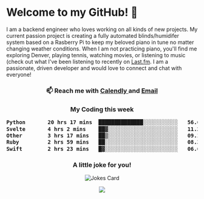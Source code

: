 <h1> Welcome to my GitHub! 👋 </h1>


  I am a backend engineer who loves working on all kinds of new projects. My current passion project is creating a fully automated blinds/humidifer system based on a Rasberry Pi to keep my beloved piano in tune no matter changing weather conditions. When I am not practicing piano, you'll find me exploring Denver, playing tennis, watching movies, or listening to music (check out what I've been listening to recently on [Last.fm](https://www.last.fm/user/mballa000). I am a passionate, driven developer and would love to connect and chat with everyone!

<h3 align = "center"> 📫 Reach me with <a href = "https://calendly.com/msbrandt00/30min"> Calendly </a> and <a href="mailto:msbrandt00@gmail.com">Email</a> 
 </h3>


 
<div align = "center"
[![Anurag's GitHub stats](https://github-readme-stats.vercel.app/api?username=mbrandt00)](https://github.com/anuraghazra/github-readme-stats)
          </div>
<h3 align="center">
  My Coding this week
<!--START_SECTION:waka-->

```txt
Python       20 hrs 17 mins  ██████████████░░░░░░░░░░░   56.63 %
Svelte       4 hrs 2 mins    ██▓░░░░░░░░░░░░░░░░░░░░░░   11.27 %
Other        3 hrs 17 mins   ██▒░░░░░░░░░░░░░░░░░░░░░░   09.17 %
Ruby         2 hrs 59 mins   ██░░░░░░░░░░░░░░░░░░░░░░░   08.35 %
Swift        2 hrs 23 mins   █▓░░░░░░░░░░░░░░░░░░░░░░░   06.69 %
```

<!--END_SECTION:waka-->

### A little joke for you!

![Jokes Card](https://readme-jokes.vercel.app/api?hideBorder)

<a href="https://www.linkedin.com/in/mbrandt00/"><img src="https://img.shields.io/badge/linkedin-%230077B5.svg?&style=for-the-badge&logo=linkedin&logoColor=white" /></a>
